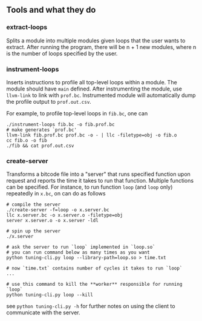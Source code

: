 ## Tools and what they do
### extract-loops
Splits a module into multiple modules given loops that the user wants to extract. After running the program, there will be n + 1 new modules, where n is the number of loops specified by the user.
### instrument-loops
Inserts instructions to profile all top-level loops within a module. The module should have `main` defined. After instrumenting the module, use `llvm-link` to link with `prof.bc`. Instrumented module will automatically dump the profile output to `prof.out.csv`.
 
For example, to profile top-level loops in `fib.bc`, one can
```shell
./instrument-loops fib.bc -o fib.prof.bc
# make generates `prof.bc'
llvm-link fib.prof.bc prof.bc -o - | llc -filetype=obj -o fib.o
cc fib.o -o fib
./fib && cat prof.out.csv
```
### create-server
Transforms a bitcode file into a "server" that runs specified function upon request and reports the time it takes to run that function. Multiple functions can be specified. For instance, to run function `loop` (and `loop` only) repeatedly in `x.bc`, on can do as follows
```shell
# compile the server
./create-server -f=loop -o x.server.bc
llc x.server.bc -o x.server.o -filetype=obj 
server x.server.o -o x.server -ldl

# spin up the server
./x.server

# ask the server to run `loop` implemented in `loop.so`
# you can run command below as many times as you want
python tuning-cli.py loop --library-path=loop.so > time.txt

# now `time.txt` contains number of cycles it takes to run `loop`
...

# use this command to kill the **worker** responsible for running `loop`
python tuning-cli.py loop --kill
```
see `python tuning-cli.py -h` for further notes on using the client to communicate with the server.
